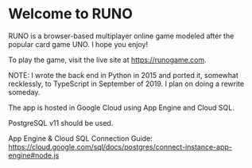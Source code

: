 # Welcome to RUNO

RUNO is a browser-based multiplayer online game modeled after the popular card
game UNO. I hope you enjoy!

To play the game, visit the live site at https://runogame.com.

NOTE: I wrote the back end in Python in 2015 and ported it, somewhat recklessly, to
TypeScript in September of 2019. I plan on doing a rewrite someday.

The app is hosted in Google Cloud using App Engine and Cloud SQL.

PostgreSQL v11 should be used.

App Engine & Cloud SQL Connection Guide:
https://cloud.google.com/sql/docs/postgres/connect-instance-app-engine#node.js
